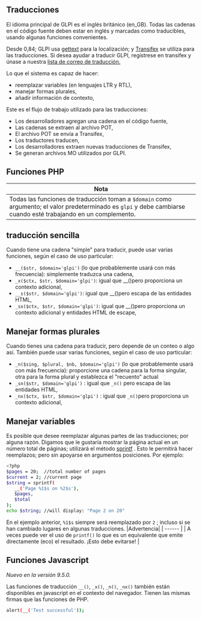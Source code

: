 ## Traducciones
El idioma principal de GLPI es el inglés británico (en_GB). Todas las cadenas en el código fuente deben estar en inglés y marcadas como traducibles, usando algunas funciones convenientes.

Desde 0,84; GLPI usa [gettext](https://www.gnu.org/software/gettext/) para la localización; y [Transifex](https://www.transifex.com/glpi/GLPI/dashboard/) se utiliza para las traducciones. Si desea ayudar a traducir GLPI, regístrese en transifex y únase a nuestra [lista de correo de traducción.](https://mail.gna.org/listinfo/glpi-translation)

Lo que el sistema es capaz de hacer:

- reemplazar variables (en lenguajes LTR y RTL),
- manejar formas plurales,
- añadir información de contexto,

Este es el flujo de trabajo utilizado para las traducciones:

- Los desarrolladores agregan una cadena en el código fuente,
- Las cadenas se extraen al archivo POT,
- El archivo POT se envía a Transifex,
- Los traductores traducen,
- Los desarrolladores extraen nuevas traducciones de Transifex,
- Se generan archivos MO utilizados por GLPI.

## Funciones PHP

|Nota|
| ------ |
| Todas las funciones de traducción toman a `$domain` como argumento; el valor predeterminado es `glpi` y debe cambiarse cuando esté trabajando en un complemento. |

## traducción sencilla

Cuando tiene una cadena "simple" para traducir, puede usar varias funciones, según el caso de uso particular:

- `__($str, $domain='glpi')` (lo que probablemente usará con más frecuencia): simplemente traduzca una cadena,
- `_x($ctx, $str, $domain='glpi')`: igual que __()pero proporciona un contexto adicional,
- `__s($str, $domain='glpi')`: igual que __()pero escapa de las entidades HTML,
- `_sx($ctx, $str, $domain='glpi')`: igual que __()pero proporciona un contexto adicional y entidades HTML de escape,

## Manejar formas plurales
Cuando tienes una cadena para traducir, pero depende de un conteo o algo así. También puede usar varias funciones, según el caso de uso particular:

- `_n($sing, $plural, $nb, $domain='glpi')` (lo que probablemente usará con más frecuencia): proporcione una cadena para la forma singular, otra para la forma plural y establezca el "recuento" actual
- `_sn($str, $domain='glpi')` : igual que `_n()` pero escapa de las entidades HTML,
- `_nx($ctx, $str, $domain='glpi')` : igual que `_n()`pero proporciona un contexto adicional,

## Manejar variables
Es posible que desee reemplazar algunas partes de las traducciones; por alguna razón. Digamos que le gustaría mostrar la página actual en un número total de páginas; utilizará el método [sprintf](https://www.php.net/manual/fr/function.sprintf.php) . Esto le permitirá hacer reemplazos; pero sin apoyarse en argumentos posiciones. Por ejemplo:
```sh
<?php
$pages = 20;  //total number of pages
$current = 2; //current page
$string = sprintf(
   __('Page %1$s on %2$s'),
   $pages,
   $total
);
echo $string; //will display: "Page 2 on 20"
```
En el ejemplo anterior, `%1$s` siempre será reemplazado por `2` ; incluso si se han cambiado lugares en algunas traducciones.
|Advertencia|
| ------ |
| A veces puede ver el uso de `printf()` lo que es un equivalente que emite directamente (eco) el resultado. ¡Esto debe evitarse! |

## Funciones Javascript

_Nuevo en la versión 9.5.0._

Las funciones de traducción `__()`, `_x()`, `_n()`, `_nx()` también están disponibles en javascript en el contexto del navegador. Tienen las mismas firmas que las funciones de PHP.
```sh
alert(__('Test successful'));
```
